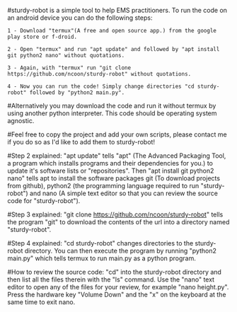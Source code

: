 #sturdy-robot is a simple tool to help EMS practitioners. To run the code on an android device you can do the following steps:

	1 - Download "termux"(A free and open source app.) from the google play store or f-droid.

	2 - Open "termux" and run "apt update" and followed by "apt install git python2 nano" without quotations.

	3 - Again, with "termux" run "git clone https://github.com/ncoon/sturdy-robot" without quotations.

	4 - Now you can run the code! Simply change directories "cd sturdy-robot" followed by "python2 main.py".

#Alternatively you may download the code and run it without termux by using another python interpreter. This code should be operating system agnostic.

#Feel free to copy the project and add your own scripts, please contact me if you do so as I'd like to add them to sturdy-robot!

#Step 2 explained: "apt update" tells "apt" (The Advanced Packaging Tool, a program which installs programs and their dependencies for you.) to update it's software lists or "repositories". Then "apt install git python2 nano" tells apt to install the software packages git (To download projects from github), python2 (the programming language required to run "sturdy-robot") and nano (A simple text editor so that you can review the source code for "sturdy-robot").

#Step 3 explained: "git clone https://github.com/ncoon/sturdy-robot" tells the program "git" to download the contents of the url into a directory named "sturdy-robot". 

#Step 4 explained: "cd sturdy-robot" changes directories to the sturdy-robot directory. You can then execute the program by running "python2 main.py" which tells termux to run main.py as a python program.
 
#How to review the source code: "cd" into the sturdy-robot directory and then list all the files therein with the "ls" command.  Use the "nano" text editor to open any of the files for your review, for example "nano height.py". Press the hardware key "Volume Down" and the "x" on the keyboard at the same time to exit nano.
